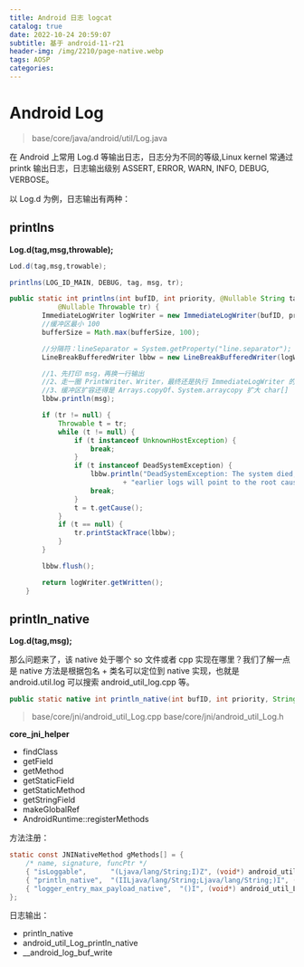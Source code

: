 ```yaml
---
title: Android 日志 logcat
catalog: true
date: 2022-10-24 20:59:07
subtitle: 基于 android-11-r21
header-img: /img/2210/page-native.webp
tags: AOSP
categories:
---
```


# Android Log
> base/core/java/android/util/Log.java

在 Android 上常用 Log.d 等输出日志，日志分为不同的等级,Linux kernel 常通过 printk 输出日志，日志输出级别 ASSERT, ERROR, WARN, INFO, DEBUG, VERBOSE。

以 Log.d 为例，日志输出有两种：

## printlns
**Log.d(tag,msg,throwable);**
```java
Lod.d(tag,msg,trowable);

printlns(LOG_ID_MAIN, DEBUG, tag, msg, tr);

public static int printlns(int bufID, int priority, @Nullable String tag, @NonNull String msg,
            @Nullable Throwable tr) {
        ImmediateLogWriter logWriter = new ImmediateLogWriter(bufID, priority, tag);
        //缓冲区最小 100
        bufferSize = Math.max(bufferSize, 100);

        //分隔符：lineSeparator = System.getProperty("line.separator");
        LineBreakBufferedWriter lbbw = new LineBreakBufferedWriter(logWriter, bufferSize);

        //1、先打印 msg，再换一行输出
        //2、走一圈 PrintWriter、Writer，最终还是执行 ImmediateLogWriter 的 write 方法由 println_native 输出
        //3、缓冲区扩容还得是 Arrays.copyOf、System.arraycopy 扩大 char[] 
        lbbw.println(msg);

        if (tr != null) {
            Throwable t = tr;
            while (t != null) {
                if (t instanceof UnknownHostException) {
                    break;
                }
                if (t instanceof DeadSystemException) {
                    lbbw.println("DeadSystemException: The system died; "
                            + "earlier logs will point to the root cause");
                    break;
                }
                t = t.getCause();
            }
            if (t == null) {
                tr.printStackTrace(lbbw);
            }
        }

        lbbw.flush();

        return logWriter.getWritten();
    }
```

## println_native
**Log.d(tag,msg);**

那么问题来了，该 native 处于哪个 so 文件或者 cpp 实现在哪里？我们了解一点是 native 方法是根据包名 + 类名可以定位到 native 实现，也就是 android.util.log 可以搜索 android_util_log.cpp 等。
```java
public static native int println_native(int bufID, int priority, String tag, String msg);
```

> base/core/jni/android_util_Log.cpp
> base/core/jni/android_util_Log.h

**core_jni_helper**
- findClass
- getField
- getMethod
- getStaticField
- getStaticMethod
- getStringField
- makeGlobalRef
- AndroidRuntime::registerMethods

方法注册：
```java
static const JNINativeMethod gMethods[] = {
    /* name, signature, funcPtr */
    { "isLoggable",      "(Ljava/lang/String;I)Z", (void*) android_util_Log_isLoggable },
    { "println_native",  "(IILjava/lang/String;Ljava/lang/String;)I", (void*) android_util_Log_println_native },
    { "logger_entry_max_payload_native",  "()I", (void*) android_util_Log_logger_entry_max_payload_native },
};
```

日志输出：
- println_native
- android_util_Log_println_native
- __android_log_buf_write
